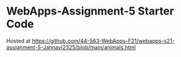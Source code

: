 # WebApps-Assignment-5 Starter Code
Hosted at https://github.com/44-563-WebApps-F21/webapps-s21-assignment-5-Jahnavi2325/blob/main/animals.html
